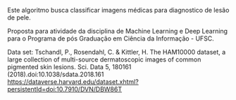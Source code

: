Este algoritmo busca classificar imagens médicas para diagnostico de lesão de pele.



Proposta para atividade da disciplina de Machine Learning e Deep Learning para o Programa de pós Graduação em Ciência da Informação - UFSC.





Data set:
Tschandl, P., Rosendahl, C. & Kittler, H. The HAM10000 dataset, a large collection of multi-source dermatoscopic images of common pigmented skin lesions. Sci. Data 5, 180161 (2018).doi:10.1038/sdata.2018.161 https://dataverse.harvard.edu/dataset.xhtml?persistentId=doi:10.7910/DVN/DBW86T
